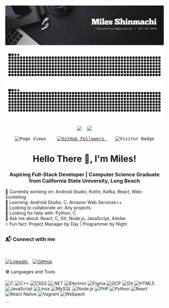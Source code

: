 ![logo](https://github.com/miles-akio/miles-akio/blob/main/miles.jpg)

<div align="center">

![github contribution grid snake animation](https://raw.githubusercontent.com/shahradelahi/shahradelahi/output/github-contribution-grid-snake-dark.svg#gh-dark-mode-only)
![github contribution grid snake animation](https://raw.githubusercontent.com/shahradelahi/shahradelahi/output/github-contribution-grid-snake.svg#gh-light-mode-only)

</div>

<p align="center">
    <img src="https://github-readme-stats.vercel.app/api/top-langs/?username=miles-akio&theme=radical&show_icons=true&include_all_commits=true" height="200" />
    &nbsp;&nbsp;
    <img src="https://github-readme-stats.vercel.app/api?username=miles-akio&theme=radical&show_icons=true&count_private=true" height="200" />
</p>

<p align="center" style="font-family: monospace;">
    <img src="https://rushter.com/counter.svg" alt="Page Views" />
    &nbsp;&nbsp;
    <a href="https://github.com/miles-akio">
        <img src="https://img.shields.io/github/followers/miles-akio?label=Follow&style=social" alt="GitHub Followers" />
    </a>
    &nbsp;&nbsp;
    <img src="https://visitor-badge.laobi.icu/badge?page_id=miles-akio.miles-akio" alt="Visitor Badge" />
</p>

<h1 align="center">Hello There 👋, I'm Miles!</h1>
<h3 align="center">Aspiring Full-Stack Developer | Computer Science Graduate from California State University, Long Beach</h3>


🔭 Currently working on: Android Studio, Kotlin, Kafka, React, Web-Socketing  
🌱 Learning: Android Studio, C, Amazon Web Services++  
👯 Looking to collaborate on: Any projects  
🤝 Looking for help with: Python, C  
💬 Ask me about: React, C, Git, Node.js, JavaScript, Adobe  
⚡ Fun fact: Project Manager by Day | Programmer by Night


<h3>📬 Connect with me</h3>
</br>
<p> <a href="https://linkedin.com/in/mshinmachi" target="_blank"> <img src="https://cdn.jsdelivr.net/gh/devicons/devicon/icons/linkedin/linkedin-original.svg" alt="LinkedIn" width="30" height="30" /> </a> &nbsp;&nbsp; <a href="https://github.com/miles-akio" target="_blank"> <img src="https://cdn.jsdelivr.net/gh/devicons/devicon/icons/github/github-original.svg" alt="GitHub" width="30" height="30" /> </a> </p>
🛠️ Languages and Tools
<p align="left"> <img src="https://cdn.jsdelivr.net/gh/devicons/devicon/icons/c/c-original.svg" alt="C" width="40" height="40" /> <img src="https://cdn.jsdelivr.net/gh/devicons/devicon/icons/cplusplus/cplusplus-original.svg" alt="C++" width="40" height="40" /> <img src="https://cdn.jsdelivr.net/gh/devicons/devicon/icons/css3/css3-original-wordmark.svg" alt="CSS3" width="40" height="40" /> <img src="https://cdn.jsdelivr.net/gh/devicons/devicon/icons/dot-net/dot-net-original.svg" alt=".NET" width="40" height="40" /> <img src="https://cdn.jsdelivr.net/gh/devicons/devicon/icons/electron/electron-original.svg" alt="Electron" width="40" height="40" /> <img src="https://cdn.jsdelivr.net/gh/devicons/devicon/icons/figma/figma-original.svg" alt="Figma" width="40" height="40" /> <img src="https://cdn.jsdelivr.net/gh/devicons/devicon/icons/googlecloud/googlecloud-original.svg" alt="GCP" width="40" height="40" /> <img src="https://cdn.jsdelivr.net/gh/devicons/devicon/icons/git/git-original.svg" alt="Git" width="40" height="40" /> <img src="https://cdn.jsdelivr.net/gh/devicons/devicon/icons/html5/html5-original-wordmark.svg" alt="HTML5" width="40" height="40" /> <img src="https://cdn.jsdelivr.net/gh/devicons/devicon/icons/javascript/javascript-original.svg" alt="JavaScript" width="40" height="40" /> <img src="https://cdn.jsdelivr.net/gh/devicons/devicon/icons/linux/linux-original.svg" alt="Linux" width="40" height="40" /> <img src="https://cdn.jsdelivr.net/gh/devicons/devicon/icons/mysql/mysql-original-wordmark.svg" alt="MySQL" width="40" height="40" /> <img src="https://cdn.jsdelivr.net/gh/devicons/devicon/icons/nodejs/nodejs-original-wordmark.svg" alt="Node.js" width="40" height="40" /> <img src="https://cdn.jsdelivr.net/gh/devicons/devicon/icons/php/php-original.svg" alt="PHP" width="40" height="40" /> <img src="https://cdn.jsdelivr.net/gh/devicons/devicon/icons/python/python-original.svg" alt="Python" width="40" height="40" /> <img src="https://cdn.jsdelivr.net/gh/devicons/devicon/icons/react/react-original-wordmark.svg" alt="React" width="40" height="40" /> <img src="https://reactnative.dev/img/header_logo.svg" alt="React Native" width="40" height="40" /> <img src="https://cdn.jsdelivr.net/gh/devicons/devicon/icons/vagrant/vagrant-original.svg" alt="Vagrant" width="40" height="40" /> <img src="https://cdn.jsdelivr.net/gh/devicons/devicon/icons/webpack/webpack-original-wordmark.svg" alt="Webpack" width="40" height="40" /> </p> ```
